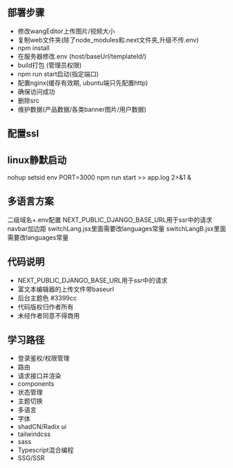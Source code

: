 


## 部署步骤

- 修改wangEditor上传图片/视频大小
- 复制web文件夹(除了node_modules和.next文件夹,升级不传.env)
- npm install
- 在服务器修改.env (host/baseUrl/templateId/)
- build打包 (管理员权限)
- npm run start启动(指定端口)
- 配置nginx(缓存有效期, ubuntu端只先配置http)
- 确保访问成功
- 删除src
- 维护数据(产品数据/各类banner图片/用户数据)

## 配置ssl

## linux静默启动

nohup setsid env PORT=3000 npm run start >> app.log 2>&1 &




## 多语言方案
二级域名+.env配置
NEXT_PUBLIC_DJANGO_BASE_URL用于ssr中的请求
navbar加边距
switchLang.jsx里面需要改languages常量
switchLangB.jsx里面需要改languages常量

## 代码说明

- NEXT_PUBLIC_DJANGO_BASE_URL用于ssr中的请求
- 富文本编辑器的上传文件带baseurl
- 后台主题色 #3399cc
- 代码版权归作者所有
- 未经作者同意不得商用

## 学习路径

- 登录鉴权/权限管理
- 路由
- 请求接口并渲染
- components
- 状态管理
- 主题切换
- 多语言
- 字体
- shadCN/Radix ui
- tailwindcss
- sass
- Typescript混合编程
- SSG/SSR


